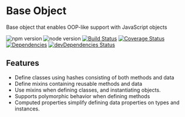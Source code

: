 Base Object
================

Base object that enables OOP-like support with JavaScript objects

![npm version](https://img.shields.io/npm/v/base-object.svg)
![node version](https://img.shields.io/node/v/base-object.svg)
[![Build Status](https://travis-ci.org/onehilltech/base-object.svg?branch=master)](https://travis-ci.org/onehilltech/base-object.svg?branch=master)
[![Coverage Status](https://coveralls.io/repos/github/onehilltech/base-object/badge.svg?branch=master)](https://coveralls.io/github/onehilltech/base-object?branch=master)
[![Dependencies](https://david-dm.org/onehilltech/base-object.svg)](https://david-dm.org/onehilltech/base-object)
[![devDependencies Status](https://david-dm.org/onehilltech/base-object/dev-status.svg)](https://david-dm.org/onehilltech/base-object?type=dev)

Features
--------

* Define classes using hashes consisting of both methods and data
* Define mixins containing reusable methods and data
* Use mixins when defining classes, and instantiating objects.
* Supports polymorphic behavior when defining methods
* Computed properties simplify defining data properties on types and instances.


